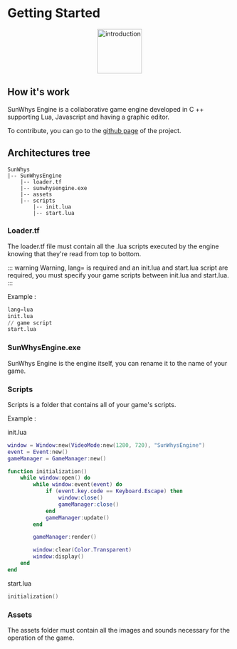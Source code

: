 # Getting Started
<p align="center">
  <img alt="introduction" height="100" src="https://cdn.discordapp.com/attachments/698261922700853273/703353528780980609/logo_idee_3_.png">
</p>

## How it's work

SunWhys Engine is a collaborative game engine developed in C ++ supporting Lua, Javascript and having a graphic editor.

To contribute, you can go to the [github page](https://github.com/SunWhys/SunWhysEngine) of the project. 

## Architectures tree
 
```
SunWhys
|-- SunWhysEngine
    |-- loader.tf
    |-- sunwhysengine.exe
    |-- assets
    |-- scripts
        |-- init.lua
        |-- start.lua
```

### Loader.tf

The loader.tf file must contain all the .lua scripts executed by the engine knowing that they're read from top to bottom.

::: warning
Warning, lang=<scriptingLanguage> is required and an init.lua and start.lua script are required, you must specify your game scripts between init.lua and start.lua. 
:::

Example : 

```tf
lang=lua
init.lua
// game script
start.lua
```

### SunWhysEngine.exe

SunWhys Engine is the engine itself, you can rename it to the name of your game.

### Scripts

Scripts is a folder that contains all of your game's scripts.

Example : 

init.lua

```lua
window = Window:new(VideoMode:new(1280, 720), "SunWhysEngine")
event = Event:new()
gameManager = GameManager:new()

function initialization()
    while window:open() do
	    while window:event(event) do
		    if (event.key.code == Keyboard.Escape) then
			    window:close()
			    gameManager:close()
 		    end
 		    gameManager:update()
	    end

        gameManager:render()

        window:clear(Color.Transparent)
  	    window:display()
    end
end
```

start.lua

```lua
initialization()
```

### Assets

The assets folder must contain all the images and sounds necessary for the operation of the game.